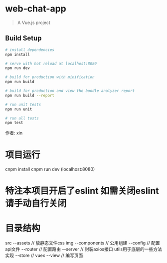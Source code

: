 # web-chat-app

> A Vue.js project

## Build Setup

``` bash
# install dependencies
npm install

# serve with hot reload at localhost:8080
npm run dev

# build for production with minification
npm run build

# build for production and view the bundle analyzer report
npm run build --report

# run unit tests
npm run unit

# run all tests
npm test
```

作者: xin

# 项目运行
  cnpm install
  cnpm run dev (localhost:8080)

# 特注本项目开启了eslint 如需关闭eslint请手动自行关闭

# 目录结构
src
--assets // 放静态文件css img
--components // 公用组建
--config // 配置api文件
--router // 配置路由
--server // 封装axios接口 utils用于底层的一些方法实现
--store // vuex
--view // 编写页面 

